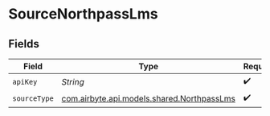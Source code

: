 # SourceNorthpassLms


## Fields

| Field                                                                             | Type                                                                              | Required                                                                          | Description                                                                       |
| --------------------------------------------------------------------------------- | --------------------------------------------------------------------------------- | --------------------------------------------------------------------------------- | --------------------------------------------------------------------------------- |
| `apiKey`                                                                          | *String*                                                                          | :heavy_check_mark:                                                                | N/A                                                                               |
| `sourceType`                                                                      | [com.airbyte.api.models.shared.NorthpassLms](../../models/shared/NorthpassLms.md) | :heavy_check_mark:                                                                | N/A                                                                               |